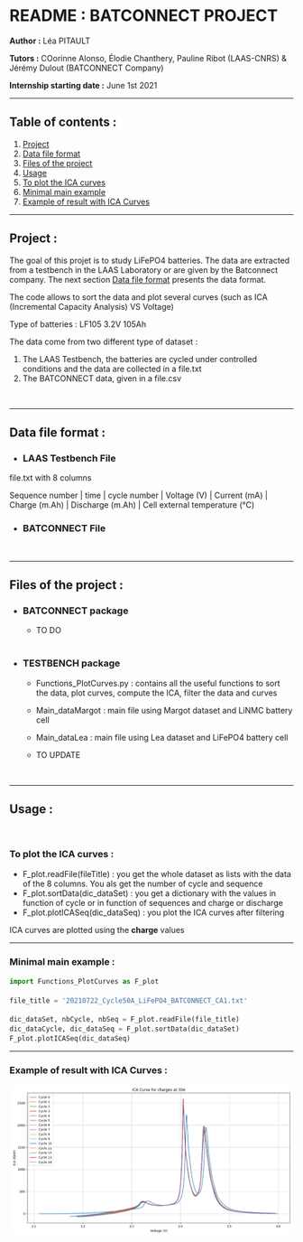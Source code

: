 # README : BATCONNECT PROJECT
**Author :** Léa PITAULT

**Tutors :** COorinne Alonso, Élodie Chanthery, Pauline Ribot (LAAS-CNRS) & Jérémy Dulout (BATCONNECT Company)

**Internship starting date :** June 1st 2021

<hr>


## Table of contents :
1. [Project](#project)
2. [Data file format](#data_file_format)
3. [Files of the project](#files)
4. [Usage](#usage)
5. [To plot the ICA curves](#plot_ica_curves)
6. [Minimal main example](#mini_example)
7. [Example of result with ICA Curves](#ica_curve)

---

## Project : <a name="project"></a>
The goal of this projet is to study LiFePO4 batteries. The data are extracted from a testbench in the LAAS Laboratory or are given by the Batconnect company. The next section [Data file format](#data_file_format) presents the data format. 

The code allows to sort the data and plot several curves (such as ICA (Incremental Capacity Analysis) VS Voltage)

Type of batteries : LF105 3.2V 105Ah

The data come from two different type of dataset : 

1. The LAAS Testbench, the batteries are cycled under controlled conditions and the data are collected in a file.txt 
2. The BATCONNECT data, given in a file.csv

<br>

---

## Data file format : <a name="data_file_format"></a>

* ### LAAS Testbench File

file.txt with 8 columns

Sequence number | time | cycle number | Voltage (V) | Current (mA) | Charge (m.Ah) | Discharge (m.Ah) | Cell external temperature (°C)

* ### BATCONNECT File

<br>

---

## Files of the project : <a name="files"></a>
* ### BATCONNECT package

    - TO DO
    
    <br>
* ### TESTBENCH package

    - Functions_PlotCurves.py : contains all the useful functions to sort the data, plot curves, compute the ICA, filter the data and curves
    - Main_dataMargot : main file using Margot dataset and LiNMC battery cell
    - Main_dataLea : main file using Lea dataset and LiFePO4 battery cell

    - TO UPDATE

<br>

---

## Usage : <a name="usage"></a>

<br>

### To plot the ICA curves : <a name="plot_ica_curves"></a>
 - F_plot.readFile(fileTitle) : you get the whole dataset as lists with the data of the 8 columns. You als get the number of cycle and sequence
 - F_plot.sortData(dic_dataSet) : you get a dictionary with the values in function of cycle or in function of sequences and charge or discharge
 - F_plot.plotICASeq(dic_dataSeq) : you plot the ICA curves after filtering

ICA curves are plotted using the **charge** values

---
### Minimal main example : <a name="mini_example"></a>
```python
import Functions_PlotCurves as F_plot

file_title = '20210722_Cycle50A_LiFePO4_BATCONNECT_CA1.txt'

dic_dataSet, nbCycle, nbSeq = F_plot.readFile(file_title)
dic_dataCycle, dic_dataSeq = F_plot.sortData(dic_dataSet)
F_plot.plotICASeq(dic_dataSeq)
```

<hr>

### Example of result with ICA Curves : <a name="ica_curve"></a>

![](Figures/ICA_15Cycles50A_29-07-21.PNG)
